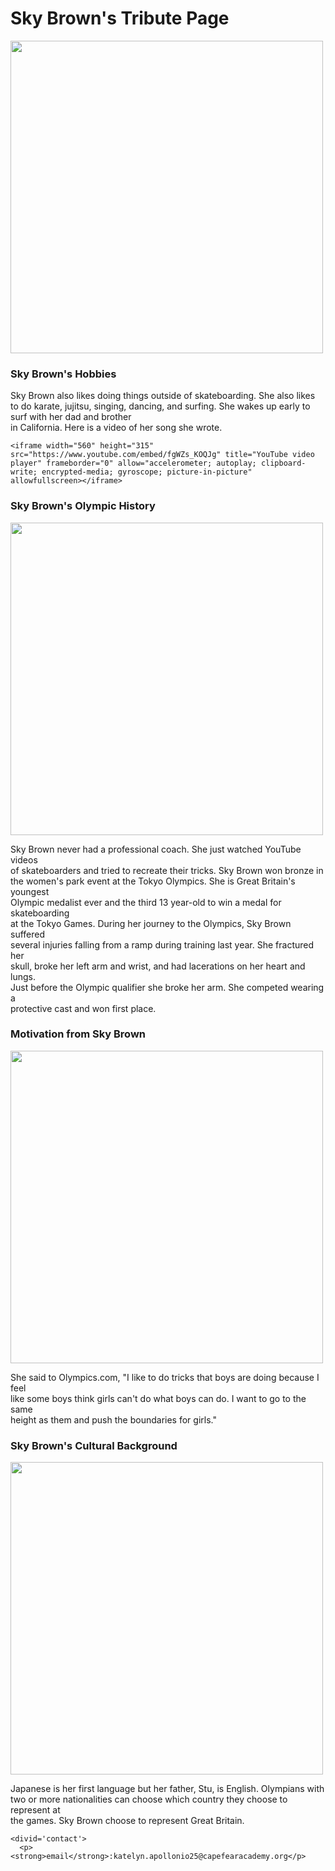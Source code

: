 <!DOCTYPE html>

<html>

<h1>Sky Brown's Tribute Page</h1>

<img src="https://i.dailymail.co.uk/1s/2021/08/05/09/46313967-9864027-image-m-48_1628152513266.jpg" width="500">

  <h3>Sky Brown's Hobbies</h3>

  <p>Sky Brown also likes doing things outside of skateboarding. She also likes<br> to do karate, jujitsu, singing, dancing, and surfing. She wakes up early to surf with her dad and brother<br> in California. Here is a video of her song she wrote.</p>

    <iframe width="560" height="315" src="https://www.youtube.com/embed/fgWZs_KOQJg" title="YouTube video player" frameborder="0" allow="accelerometer; autoplay; clipboard-write; encrypted-media; gyroscope; picture-in-picture" allowfullscreen></iframe>
  
  <h3>Sky Brown's Olympic History</h3>

<img src="https://p.potaufeu.asahi.com/a69f-p/picture/26290324/ba220b4d67c7f25bf480e25bb15168b1.jpg" width="500">

  <p>Sky Brown never had a professional coach. She just watched YouTube videos<br> of skateboarders and tried to recreate their tricks. Sky Brown won bronze in<br> the women's park event at the Tokyo Olympics. She is Great Britain's youngest<br> Olympic medalist ever and the third 13 year-old to win a medal for skateboarding<br> at the Tokyo Games. During her journey to the Olympics, Sky Brown suffered<br> several injuries falling from a ramp during training last year. She fractured her<br> skull, broke her left arm and wrist, and had lacerations on her heart and lungs.<br> Just before the Olympic qualifier she broke her arm. She competed wearing a<br> protective cast and won first place.</p>

  <h3>Motivation from Sky Brown</h3>

<img src="https://polishnews.co.uk/wp-content/uploads/2021/08/skynews-sky-brown-skateboard_5467424.jpg" width="500">

<p>She said to Olympics.com, "I like to do tricks that boys are doing because I feel<br> like some boys think girls can't do what boys can do. I want to go to the same<br> height as them and push the boundaries for girls."</p>

  <h3>Sky Brown's Cultural Background</h3>

<img src="https://www.newshub.co.uk/wp-content/uploads/2021/08/sky-brown-tokyo-2020-768x540.png" width="500">

<p>Japanese is her first language but her father, Stu, is English. Olympians with<br> two or more nationalities can choose which country they choose to represent at<br> the games. Sky Brown choose to represent Great Britain.</p>

    <divid='contact'>
      <p><strong>email</strong>:katelyn.apollonio25@capefearacademy.org</p>


</html>

